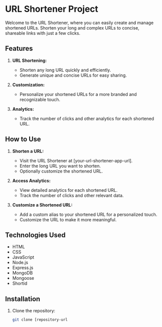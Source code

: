 # URL Shortener Project

Welcome to the URL Shortener, where you can easily create and manage shortened URLs. Shorten your long and complex URLs to concise, shareable links with just a few clicks.

## Features

1. **URL Shortening:**
   - Shorten any long URL quickly and efficiently.
   - Generate unique and concise URLs for easy sharing.

2. **Customization:**
   - Personalize your shortened URLs for a more branded and recognizable touch.

3. **Analytics:**
   - Track the number of clicks and other analytics for each shortened URL.

## How to Use

1. **Shorten a URL:**
   - Visit the URL Shortener at [your-url-shortener-app-url].
   - Enter the long URL you want to shorten.
   - Optionally customize the shortened URL.

2. **Access Analytics:**
   - View detailed analytics for each shortened URL.
   - Track the number of clicks and other relevant data.

3. **Customize a Shortened URL:**
   - Add a custom alias to your shortened URL for a personalized touch.
   - Customize the URL to make it more meaningful.

## Technologies Used

- HTML
- CSS
- JavaScript
- Node.js
- Express.js
- MongoDB
- Mongoose
- Shortid

## Installation

1. Clone the repository:

   ```bash
   git clone [repository-url
